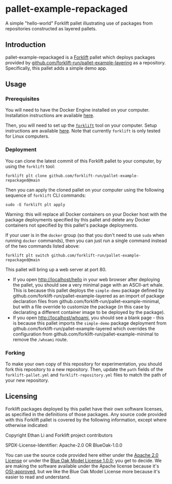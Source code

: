 # pallet-example-repackaged
A simple "hello-world" Forklift pallet illustrating use of packages from repositories constructed
as layered pallets.

## Introduction

pallet-example-repackaged is a [Forklift](https://github.com/PlanktoScope/forklift) pallet which
deploys packages provided by
[github.com/forklift-run/pallet-example-layering](https://github.com/forklift-run/pallet-example-layered)
as a repository.
Specifically, this pallet adds a simple demo app.

## Usage

### Prerequisites

You will need to have the Docker Engine installed on your computer. Installation instructions are
available [here](https://docs.docker.com/engine/install/).

Then, you will need to set up the [`forklift`](https://github.com/PlanktoScope/forklift) tool on
your computer. Setup instructions are available
[here](https://github.com/PlanktoScope/forklift?tab=readme-ov-file#downloadinstall-forklift). Note
that currently `forklift` is only tested for Linux computers.

### Deployment

You can clone the latest commit of this Forklift pallet to your computer, by
using the `forklift` tool:
```
forklift plt clone github.com/forklift-run/pallet-example-repackaged@main
```

Then you can apply the cloned pallet on your computer using the following sequence of `forklift`
CLI commands:
```
sudo -E forklift plt apply
```

Warning: this will replace all Docker containers on your Docker host with the package deployments
specified by this pallet and delete any Docker containers not specified by this pallet's package
deployments.

If your user is in the `docker` group (so that you don't need to use `sudo` when running `docker`
commands), then you can just run a single command instead of the two commands listed above:

```
forklift plt switch github.com/forklift-run/pallet-example-repackaged@main
```

This pallet will bring up a web server at port 80.
- If you open <http://localhost/hello> in your web browser after deploying the pallet, you should
  see a very minimal page with an ASCII-art whale. This is because this pallet deploys the
  `simple-demo` package defined by github.com/forklift-run/pallet-example-layered as an import of
  package declaration files from github.com/forklift-run/pallet-example-minimal, but with a file
  override to customize the package (in this case by declarating a different container image to be
  deployed by the package).
- If you open <http://localhost/whoami>, you should see a blank page - this is because this pallet
  imports the `simple-demo` package deployment from github.com/forklift-run/pallet-example-layered
  which overrides the configuration from github.com/forklift-run/pallet-example-minimal to remove
  the `/whoami` route.

### Forking

To make your own copy of this repository for experimentation, you should fork this repository to a
new repository. Then, update the `path` fields of the `forklift-pallet.yml` and
`forklift-repository.yml` files to match the path of your new repository.

## Licensing

Forklift packages deployed by this pallet have their own software licenses, as specified in the
definitions of those packages. Any source code provided with this Forklift pallet is covered by the
following information, except where otherwise indicated:

Copyright Ethan Li and Forklift project contributors

SPDX-License-Identifier: Apache-2.0 OR BlueOak-1.0.0

You can use the source code provided here either under the
[Apache 2.0 License](https://www.apache.org/licenses/LICENSE-2.0)
or under the [Blue Oak Model License 1.0.0](https://blueoakcouncil.org/license/1.0.0);
you get to decide. We are making the software available under the Apache license because it's
[OSI-approved](https://writing.kemitchell.com/2019/05/05/Rely-on-OSI.html),
but we like the Blue Oak Model License more because it's easier to read and understand.
